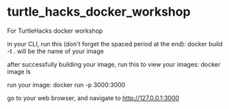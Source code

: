 # turtle_hacks_docker_workshop
For TurtleHacks docker workshop


in your CLI, run this (don't forget the spaced period at the end):
docker build -t <your-name> .
<your-name> will be the name of your image

after successfully building your image, run this to view your images:
docker image ls


run your image:
docker run -p 3000:3000 <your-name>

go to your web browser, and navigate to http://127.0.0.1:3000